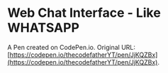 # Web Chat Interface - Like WHATSAPP

A Pen created on CodePen.io. Original URL: [https://codepen.io/thecodefatherYT/pen/JjKQZBx](https://codepen.io/thecodefatherYT/pen/JjKQZBx).

